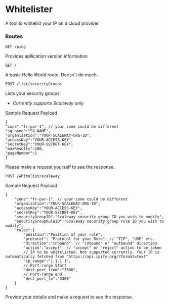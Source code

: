 # Whitelister
A tool to whitelist your IP on a cloud provider

### Routes

```
GET /ping
```
Provides apllication version information

```
GET /
```
A basic Hello World route. Doesn't do much.

```
POST /list/securityGroups
```
Lists your security groups

- _Currently supports Scaleway only_

Sample Request Payload
```
{
"zone":"fr-par-1", // your zone could be different
"sg_name":"SG-NAME",
"organization":"YOUR-SCALEWAY-ORG-ID",
"accessKey":"YOUR-ACCESS-KEY",
"secretKey":"YOUR-SECRET-KEY",
"maxResults":100,
"pageNumber":1
}
```

Please make a request yourself to see the response.

```
POST /whitelist/scaleway
```
Sample Request Payload

```
{
    "zone":"fr-par-1", // your zone could be different
    "organization":"YOUR-SCALEWAY-ORG-ID",
    "accessKey":"YOUR-ACCESS-KEY",
    "secretKey":"YOUR-SECRET-KEY",
    "securityGroupID":"Scaleway security group ID you wish to modify",
    "securityGroupRuleID":"Scaleway security group rule ID you wish to modify",
    "rules":{
	    "position":"Position of your rule",
	    "protocol": "Protocol for your Rule", // "TCP", "UDP" etc.
	    "direction":"inbound", // "inbound" or "outbound" direction
	    "action":"accept", // "accept" or "reject" action to be taken
        // IP to be whitelisted. Not supported currently. Your IP is automatically fetched from "https://api.ipify.org/?format=text"
	    "ip_range":"1.1.1.1",
        // Port-range Start
	    "dest_port_from":"3306",
        // Port-range end
	    "dest_port_to":"3306"
    }
}
```

Provide your details and make a request to see the response.
